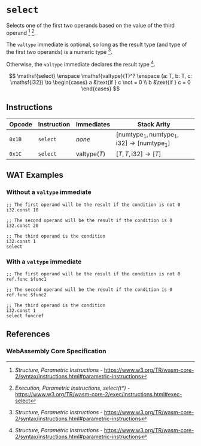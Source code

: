 
# `select`

Selects one of the first two operands based on the value of the third operand [^§2.4.4] [^§4.4.4-select].

The `valtype` immediate is optional, so long as the result type (and type of the first two operands) is a numeric type [^§2.4.4].

Otherwise, the `valtype` immediate declares the result type [^§2.4.4].

$$
\mathsf{select} \enspace \mathsf{valtype}(T)^? \enspace (a: T, b: T, c: \mathsf{i32}) \to \begin{cases}
  a &\text{if } c \not = 0 \\
  b &\text{if } c = 0
\end{cases}
$$



## Instructions

| Opcode | Instruction | Immediates              | Stack Arity |
|--------|-------------|-------------------------|-------------|
| `0x1B` | `select`    | _none_                  | $[ \mathsf{numtype}_1, \mathsf{numtype}_1, \mathsf{i32} ] \to [ \mathsf{numtype}_1 ]$ |
| `0x1C` | `select`    | $\mathsf{valtype}(T)$ | $[ T, T, \mathsf{i32} ] \to [ T ]$ |



## WAT Examples

### Without a `valtype` immediate

```wasm
;; The first operand will be the result if the condition is not 0
i32.const 10

;; The second operand will be the result if the condition is 0
i32.const 20

;; The third operand is the condition
i32.const 1
select
```


### With a `valtype` immediate

```wasm
;; The first operand will be the result if the condition is not 0
ref.func $func1

;; The second operand will be the result if the condition is 0
ref.func $func2

;; The third operand is the condition
i32.const 1
select funcref
```



## References

### WebAssembly Core Specification

[^§2.4.4]: _Structure, Parametric Instructions_ - <https://www.w3.org/TR/wasm-core-2/syntax/instructions.html#parametric-instructions>
[^§4.4.4-select]: _Execution, Parametric Instructions, select(t*)_ - <https://www.w3.org/TR/wasm-core-2/exec/instructions.html#exec-select>

